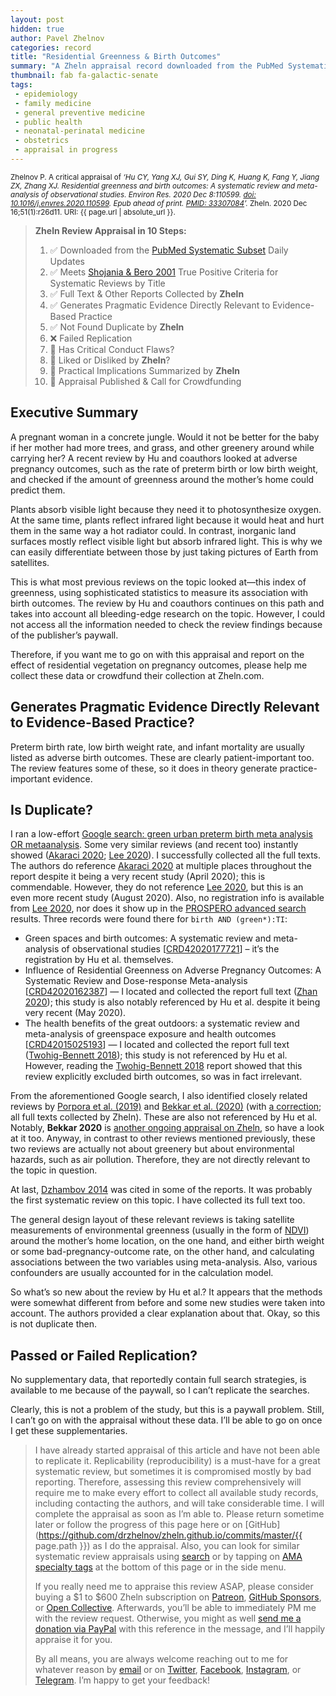 ```yaml
---
layout: post
hidden: true
author: Pavel Zhelnov
categories: record
title: "Residential Greenness & Birth Outcomes"
summary: "A Zheln appraisal record downloaded from the PubMed Systematic Subset daily updates."
thumbnail: fab fa-galactic-senate
tags:
 - epidemiology
 - family medicine
 - general preventive medicine
 - public health
 - neonatal-perinatal medicine
 - obstetrics
 - appraisal in progress
---
```


<small id="citation">Zhelnov P. A critical appraisal of _‘Hu CY, Yang XJ, Gui SY, Ding K, Huang K, Fang Y, Jiang ZX, Zhang XJ. Residential greenness and birth outcomes: A systematic review and meta-analysis of observational studies. Environ Res. 2020 Dec 8:110599. [doi: 10.1016/j.envres.2020.110599](https://doi.org/10.1016/j.envres.2020.110599). Epub ahead of print. [PMID: 33307084](https://pubmed.gov/33307084)’._ Zheln. 2020 Dec 16;51(1):r26d11. URI: {{ page.url | absolute_url }}.</small>

> **Zheln Review Appraisal in 10 Steps:**
>
> 1. ✅ Downloaded from the [PubMed Systematic Subset](https://github.com/p1m-ortho/qs-global-ortho-search-queries/blob/global-sr-query/README.md) Daily Updates
> 2. ✅ Meets [Shojania & Bero 2001](https://www.researchgate.net/publication/11820967_Taking_Advantage_of_the_Explosion_of_Systematic_Reviews_An_Efficient_MEDLINE_Search_Strategy) True Positive Criteria for Systematic Reviews by Title
> 3. ✅ Full Text & Other Reports Collected by **Zheln**
> 4. ✅ Generates Pragmatic Evidence Directly Relevant to Evidence-Based Practice
> 5. ✅ Not Found Duplicate by **Zheln**
> 6. ❌ Failed Replication
> 7. 🔄 Has Critical Conduct Flaws?
> 8. 🔄 Liked or Disliked by **Zheln**?
> 9. 🔄 Practical Implications Summarized by **Zheln**
> 10. 🔄 Appraisal Published & Call for Crowdfunding

## Executive Summary

A pregnant woman in a concrete jungle. Would it not be better for the baby if her mother had more trees, and grass, and other greenery around while carrying her? A recent review by Hu and coauthors looked at adverse pregnancy outcomes, such as the rate of preterm birth or low birth weight, and checked if the amount of greenness around the mother’s home could predict them.

Plants absorb visible light because they need it to photosynthesize oxygen. At the same time, plants reflect infrared light because it would heat and hurt them in the same way a hot radiator could. In contrast, inorganic land surfaces mostly reflect visible light but absorb infrared light. This is why we can easily differentiate between those by just taking pictures of Earth from satellites.

This is what most previous reviews on the topic looked at—this index of greenness, using sophisticated statistics to measure its association with birth outcomes. The review by Hu and coauthors continues on this path and takes into account all bleeding-edge research on the topic. However, I could not access all the information needed to check the review findings because of the publisher’s paywall.

Therefore, if you want me to go on with this appraisal and report on the effect of residential vegetation on pregnancy outcomes, please help me collect these data or crowdfund their collection at Zheln.com.

## Generates Pragmatic Evidence Directly Relevant to Evidence-Based Practice?

Preterm birth rate, low birth weight rate, and infant mortality are usually listed as adverse birth outcomes. These are clearly patient-important too. The review features some of these, so it does in theory generate practice-important evidence.

## Is Duplicate?

I ran a low-effort [Google search: green urban preterm birth meta analysis OR metaanalysis](https://google.com/search?q=green+urban+preterm+birth+meta+analysis+OR+metaanalysis). Some very similar reviews (and recent too) instantly showed ([Akaraci 2020][Akaraci20202949]; [Lee 2020][Lee202091]). I successfully collected all the full texts. The authors do reference [Akaraci 2020][Akaraci20202949] at multiple places throughout the report despite it being a very recent study (April 2020); this is commendable. However, they do not reference [Lee 2020][Lee202091], but this is an even more recent study (August 2020). Also, no registration info is available from [Lee 2020][Lee202091], nor does it show up in the [PROSPERO advanced search](https://www.crd.york.ac.uk/prospero/#searchadvanced) results. Three records were found there for `birth AND (green*):TI`:

* Green spaces and birth outcomes: A systematic review and meta-analysis of observational studies [[CRD42020177721](https://www.crd.york.ac.uk/prospero/display_record.php?ID=CRD42020177721)] – it’s the registration by Hu et al. themselves.
* Influence of Residential Greenness on Adverse Pregnancy Outcomes: A Systematic Review and Dose-response Meta-analysis [[CRD42020162387](https://www.crd.york.ac.uk/prospero/display_record.php?ID=CRD42020162387)] — I located and collected the report full text ([Zhan 2020][Zhan2020137420]); this study is also notably referenced by Hu et al. despite it being very recent (May 2020).
* The health benefits of the great outdoors: a systematic review and meta-analysis of greenspace exposure and health outcomes [[CRD42015025193](https://www.crd.york.ac.uk/prospero/display_record.php?ID=CRD42015025193)] — I located and collected the report full text ([Twohig-Bennett 2018][TwohigBennett2018628637]); this study is not referenced by Hu et al. However, reading the [Twohig-Bennett 2018][TwohigBennett2018628637] report showed that this review explicitly excluded birth outcomes, so was in fact irrelevant.

From the aforementioned Google search, I also identified closely related reviews by [Porpora et al. (2019)][Porpora201911] and [Bekkar et al. (2020)][Bekkar2020e208243] (with [a correction][JAMANetwOpen2020e208243]; all full texts collected by Zheln). These are also not referenced by Hu et al. Notably, **Bekkar 2020** is [another ongoing appraisal on Zheln](https://zheln.com/record/2020/11/20/429/), so have a look at it too. Anyway, in contrast to other reviews mentioned previously, these two reviews are actually not about greenery but about environmental hazards, such as air pollution. Therefore, they are not directly relevant to the topic in question.

At last, [Dzhambov 2014][Dzhambov2014621629] was cited in some of the reports. It was probably the first systematic review on this topic. I have collected its full text too.

The general design layout of these relevant reviews is taking satellite measurements of environmental greenness (usually in the form of [NDVI](https://earthobservatory.nasa.gov/features/MeasuringVegetation/measuring_vegetation_2.php)) around the mother’s home location, on the one hand, and either birth weight or some bad-pregnancy-outcome rate, on the other hand, and calculating associations between the two variables using meta-analysis. Also, various confounders are usually accounted for in the calculation model.

So what’s so new about the review by Hu et al.? It appears that the methods were somewhat different from before and some new studies were taken into account. The authors provided a clear explanation about that. Okay, so this is not duplicate then.

## Passed or Failed Replication?

No supplementary data, that reportedly contain full search strategies, is available to me because of the paywall, so I can’t replicate the searches.

Clearly, this is not a problem of the study, but this is a paywall problem. Still, I can’t go on with the appraisal without these data. I’ll be able to go on once I get these supplementaries.

> I have already started appraisal of this article and have not been able to replicate it. Replicability (reproducibility) is a must-have for a great systematic review, but sometimes it is compromised mostly by bad reporting. Therefore, assessing this review comprehensively will require me to make every effort to collect all available study records, including contacting the authors, and will take considerable time. I will complete the appraisal as soon as I’m able to. Please return sometime later or follow the progress of this page here or on [GitHub](https://github.com/drzhelnov/zheln.github.io/commits/master/{{ page.path }}) as I do the appraisal. Also, you can look for similar systematic review appraisals using [search](/search/) or by tapping on [AMA specialty tags](/browse/) at the bottom of this page or in the side menu.
>
> If you really need me to appraise this review ASAP, please consider buying a $1 to $600 Zheln subscription on [Patreon](https://patreon.com/zheln), [GitHub Sponsors](https://github.com/sponsors/drzhelnov), or [Open Collective](https://opencollective.com/zheln). Afterwards, you’ll be able to immediately PM me with the review request. Otherwise, you might as well [send me a donation via PayPal](https://paypal.me/pjelnov) with this reference in the message, and I’ll happily appraise it for you.
>
> By all means, you are always welcome reaching out to me for whatever reason by [email](mailto:pavel@zheln.com) or on [Twitter](https://twitter.com/drzhelnov), [Facebook](https://facebook.com/drzhelnov), [Instagram](https://instagram.com/igzheln), or [Telegram](https://t.me/drzhelnov). I’m happy to get your feedback!

[Akaraci20202949]: https://doi.org/10.3390/ijerph17082949 "Akaraci S, Feng X, Suesse T, Jalaludin B, Astell-Burt T. A Systematic Review and Meta-Analysis of Associations between Green and Blue Spaces and Birth Outcomes. Int J Environ Res Public Health. 2020 Apr 24;17(8):2949. doi: 10.3390/ijerph17082949. PMID: 32344732; PMCID: PMC7215926."

[Lee202091]: https://doi.org/10.1186/s12940-020-00649-z "Lee KJ, Moon H, Yun HR, Park EL, Park AR, Choi H, Hong K, Lee J. Greenness, civil environment, and pregnancy outcomes: perspectives with a systematic review and meta-analysis. Environ Health. 2020 Aug 27;19(1):91. doi: 10.1186/s12940-020-00649-z. PMID: 32854706; PMCID: PMC7457282."

[Zhan2020137420]: https://doi.org/10.1016/j.scitotenv.2020.137420 "Zhan Y, Liu J, Lu Z, Yue H, Zhang J, Jiang Y. Influence of residential greenness on adverse pregnancy outcomes: A systematic review and dose-response meta-analysis. Sci Total Environ. 2020 May 20;718:137420. doi: 10.1016/j.scitotenv.2020.137420. Epub 2020 Feb 19. PMID: 32325616."

[TwohigBennett2018628637]: https://doi.org/10.1016/j.envres.2018.06.030 "Twohig-Bennett C, Jones A. The health benefits of the great outdoors: A systematic review and meta-analysis of greenspace exposure and health outcomes. Environ Res. 2018 Oct;166:628-637. doi: 10.1016/j.envres.2018.06.030. Epub 2018 Jul 5. PMID: 29982151; PMCID: PMC6562165."

[Porpora201911]: https://doi.org/10.3390/toxics7010011 "Porpora MG, Piacenti I, Scaramuzzino S, Masciullo L, Rech F, Benedetti Panici P. Environmental Contaminants Exposure and Preterm Birth: A Systematic Review. Toxics. 2019 Mar 1;7(1):11. doi: 10.3390/toxics7010011. PMID: 30832205; PMCID: PMC6468584."

[Bekkar2020e208243]: https://doi.org/10.1001/jamanetworkopen.2020.8243 "Bekkar B, Pacheco S, Basu R, DeNicola N. Association of Air Pollution and Heat Exposure With Preterm Birth, Low Birth Weight, and Stillbirth in the US: A Systematic Review. JAMA Netw Open. 2020 Jun 1;3(6):e208243. doi: 10.1001/jamanetworkopen.2020.8243. PMID: 32556259; PMCID: PMC7303808."

[JAMANetwOpen2020e208243]: https://doi.org/10.1001/jamanetworkopen.2020.14510 "Error in Results Section. JAMA Netw Open. 2020 Jul 1;3(7):e2014510. doi: 10.1001/jamanetworkopen.2020.14510. Erratum for: JAMA Netw Open. 2020 Jun 1;3(6):e208243. PMID: 32633760; PMCID: PMC7341162."

[Dzhambov2014621629]: https://doi.org/10.1016/j.ufug.2014.09.004 "Dzhambov AM, Dimitrova DD, Dimitrakova ED. Association between residential greenness and birth weight: Systematic review and meta-analysis. Urban Forestry & Urban Greening. 2014;13(4):621–9. doi: 10.1016/j.ufug.2014.09.004."
